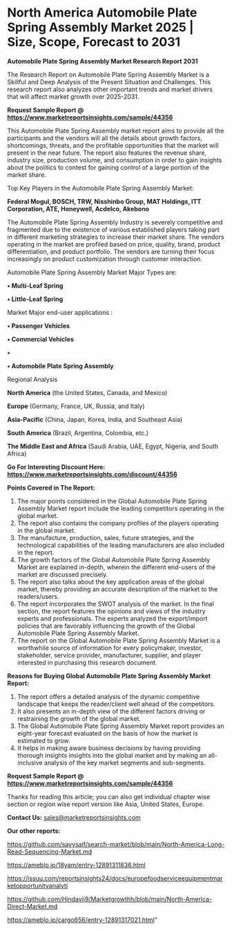 # North America Automobile Plate Spring Assembly Market 2025 | Size, Scope, Forecast to 2031

<strong>Automobile Plate Spring Assembly Market Research Report 2031</strong>

The Research Report on Automobile Plate Spring Assembly Market is a Skillful and Deep Analysis of the Present Situation and Challenges. This research report also analyzes other important trends and market drivers that will affect market growth over 2025-2031.

<strong>Request Sample Report @ <a href=https://www.marketreportsinsights.com/sample/44356>https://www.marketreportsinsights.com/sample/44356</a></strong>

This Automobile Plate Spring Assembly market report aims to provide all the participants and the vendors will all the details about growth factors, shortcomings, threats, and the profitable opportunities that the market will present in the near future. The report also features the revenue share, industry size, production volume, and consumption in order to gain insights about the politics to contest for gaining control of a large portion of the market share.

Top Key Players in the Automobile Plate Spring Assembly Market:

<strong>Federal Mogul, BOSCH, TRW, Nisshinbo Group, MAT Holdings, ITT Corporation, ATE, Honeywell, Acdelco, Akebono</strong>

The Automobile Plate Spring Assembly Industry is severely competitive and fragmented due to the existence of various established players taking part in different marketing strategies to increase their market share. The vendors operating in the market are profiled based on price, quality, brand, product differentiation, and product portfolio. The vendors are turning their focus increasingly on product customization through customer interaction.

Automobile Plate Spring Assembly Market Major Types are:

<strong>•  Multi-Leaf Spring

•  Little-Leaf Spring</strong>

Market Major end-user applications :

<strong>•  Passenger Vehicles

•  Commercial Vehicles

•  

•  Automobile Plate Spring Assembly</strong>

Regional Analysis

</u><strong><b>North America</b></strong> (the United States, Canada, and Mexico)

<strong><b>Europe </b></strong>(Germany, France, UK, Russia, and Italy)

<strong><b>Asia-Pacific</b></strong> (China, Japan, Korea, India, and Southeast Asia)

<strong><b>South America</b></strong> (Brazil, Argentina, Colombia, etc.)

<strong><b>The Middle East and Africa</b></strong> (Saudi Arabia, UAE, Egypt, Nigeria, and South Africa)

<strong>Go For Interesting Discount Here: <a href=https://www.marketreportsinsights.com/discount/44356>https://www.marketreportsinsights.com/discount/44356</a></strong>

<strong>Points Covered in The Report:</strong>
<ol>
  <li>The major points considered in the Global Automobile Plate Spring Assembly Market report include the leading competitors operating in the global market.</li>
  <li>The report also contains the company profiles of the players operating in the global market.</li>
  <li>The manufacture, production, sales, future strategies, and the technological capabilities of the leading manufacturers are also included in the report.</li>
  <li>The growth factors of the Global Automobile Plate Spring Assembly Market are explained in-depth, wherein the different end-users of the market are discussed precisely.</li>
  <li>The report also talks about the key application areas of the global market, thereby providing an accurate description of the market to the readers/users.</li>
  <li>The report incorporates the SWOT analysis of the market. In the final section, the report features the opinions and views of the industry experts and professionals. The experts analyzed the export/import policies that are favorably influencing the growth of the Global Automobile Plate Spring Assembly Market.</li>
  <li>The report on the Global Automobile Plate Spring Assembly Market is a worthwhile source of information for every policymaker, investor, stakeholder, service provider, manufacturer, supplier, and player interested in purchasing this research document.</li>
</ol>
<strong>Reasons for Buying Global Automobile Plate Spring Assembly Market Report:</strong>

<ol>
  <li>The report offers a detailed analysis of the dynamic competitive landscape that keeps the reader/client well ahead of the competitors.</li>
  <li>It also presents an in-depth view of the different factors driving or restraining the growth of the global market.</li>
  <li>The Global Automobile Plate Spring Assembly Market report provides an eight-year forecast evaluated on the basis of how the market is estimated to grow.</li>
  <li>It helps in making aware business decisions by having providing thorough insights insights into the global market and by making an all-inclusive analysis of the key market segments and sub-segments.</li>
</ol>
<strong>Request Sample Report @ <a href=https://www.marketreportsinsights.com/sample/44356>https://www.marketreportsinsights.com/sample/44356</a></strong>


Thanks for reading this article; you can also get individual chapter wise section or region wise report version like Asia, United States, Europe.

<strong>Contact Us:</strong>
sales@marketreportsinsights.com

<strong>Our other reports:</strong>

<a href=https://github.com/sayysaif/search-market/blob/main/North-America-Long-Read-Sequencing-Market.md>https://github.com/sayysaif/search-market/blob/main/North-America-Long-Read-Sequencing-Market.md</a>

<a href=https://ameblo.jp/18yam/entry-12891311836.html>https://ameblo.jp/18yam/entry-12891311836.html</a>

<a href=https://issuu.com/reportsinsights24/docs/europefoodserviceequipmentmarketopportunityanalyti>https://issuu.com/reportsinsights24/docs/europefoodserviceequipmentmarketopportunityanalyti</a>

<a href=https://github.com/Hindavii9/Marketgrowthh/blob/main/North-America-Direct-Market.md>https://github.com/Hindavii9/Marketgrowthh/blob/main/North-America-Direct-Market.md</a>

<a href=https://ameblo.jp/cargo656/entry-12891317021.html>https://ameblo.jp/cargo656/entry-12891317021.html</a>"
